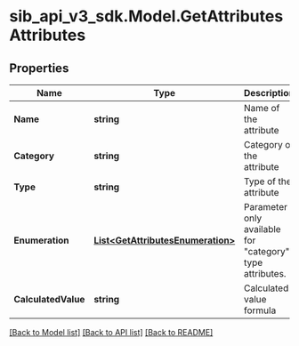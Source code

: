 # sib_api_v3_sdk.Model.GetAttributesAttributes
## Properties

Name | Type | Description | Notes
------------ | ------------- | ------------- | -------------
**Name** | **string** | Name of the attribute | 
**Category** | **string** | Category of the attribute | 
**Type** | **string** | Type of the attribute | [optional] 
**Enumeration** | [**List&lt;GetAttributesEnumeration&gt;**](GetAttributesEnumeration.md) | Parameter only available for &quot;category&quot; type attributes. | [optional] 
**CalculatedValue** | **string** | Calculated value formula | [optional] 

[[Back to Model list]](../README.md#documentation-for-models) [[Back to API list]](../README.md#documentation-for-api-endpoints) [[Back to README]](../README.md)

